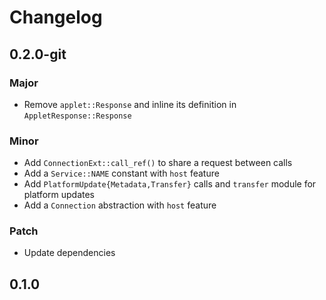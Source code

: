 # Changelog

## 0.2.0-git

### Major

- Remove `applet::Response` and inline its definition in `AppletResponse::Response`

### Minor

- Add `ConnectionExt::call_ref()` to share a request between calls
- Add a `Service::NAME` constant with `host` feature
- Add `PlatformUpdate{Metadata,Transfer}` calls and `transfer` module for platform updates
- Add a `Connection` abstraction with `host` feature

### Patch

- Update dependencies

## 0.1.0

<!-- Increment to skip CHANGELOG.md test: 4 -->

